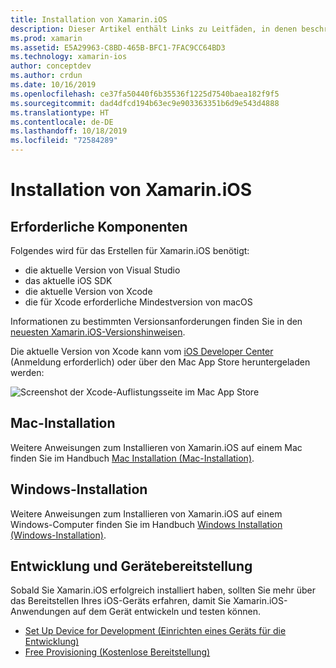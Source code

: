 ```yaml
---
title: Installation von Xamarin.iOS
description: Dieser Artikel enthält Links zu Leitfäden, in denen beschrieben wird, wie Sie Xamarin.iOS unter Mac und Windows installieren, und wie Sie ein Gerät für Tests bereitstellen.
ms.prod: xamarin
ms.assetid: E5A29963-C8BD-465B-BFC1-7FAC9CC64BD3
ms.technology: xamarin-ios
author: conceptdev
ms.author: crdun
ms.date: 10/16/2019
ms.openlocfilehash: ce37fa50440f6b35536f1225d7540baea182f9f5
ms.sourcegitcommit: dad4dfcd194b63ec9e903363351b6d9e543d4888
ms.translationtype: HT
ms.contentlocale: de-DE
ms.lasthandoff: 10/18/2019
ms.locfileid: "72584289"
---
```

# <a name="xamarinios-installation"></a>Installation von Xamarin.iOS

## <a name="required-components"></a>Erforderliche Komponenten

Folgendes wird für das Erstellen für Xamarin.iOS benötigt:

- die aktuelle Version von Visual Studio
- das aktuelle iOS SDK
- die aktuelle Version von Xcode
- die für Xcode erforderliche Mindestversion von macOS

Informationen zu bestimmten Versionsanforderungen finden Sie in den [neuesten Xamarin.iOS-Versionshinweisen](/xamarin/ios/release-notes/).

Die aktuelle Version von Xcode kann vom [iOS Developer Center](https://developer.apple.com/devcenter/ios/index.action#downloads) (Anmeldung erforderlich) oder über den Mac App Store heruntergeladen werden:

![Screenshot der Xcode-Auflistungsseite im Mac App Store](images/xcode.png "Xcode im Mac App Store")

## <a name="mac-installation"></a>Mac-Installation

Weitere Anweisungen zum Installieren von Xamarin.iOS auf einem Mac finden Sie im Handbuch [Mac Installation (Mac-Installation)](https://docs.microsoft.com/visualstudio/mac/installation).

## <a name="windows-installation"></a>Windows-Installation

Weitere Anweisungen zum Installieren von Xamarin.iOS auf einem Windows-Computer finden Sie im Handbuch [Windows Installation (Windows-Installation)](~/ios/get-started/installation/windows/index.md).

## <a name="development-and-device-provisioning"></a>Entwicklung und Gerätebereitstellung

Sobald Sie Xamarin.iOS erfolgreich installiert haben, sollten Sie mehr über das Bereitstellen Ihres iOS-Geräts erfahren, damit Sie Xamarin.iOS-Anwendungen auf dem Gerät entwickeln und testen können.

- [Set Up Device for Development (Einrichten eines Geräts für die Entwicklung)](device-provisioning/index.md)
- [Free Provisioning (Kostenlose Bereitstellung)](~/ios/get-started/installation/device-provisioning/free-provisioning.md)

